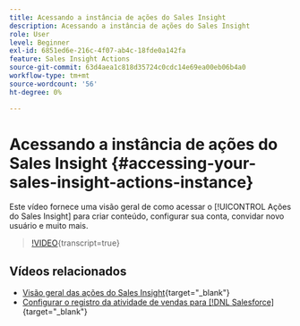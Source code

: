 ```yaml
---
title: Acessando a instância de ações do Sales Insight
description: Acessando a instância de ações do Sales Insight
role: User
level: Beginner
exl-id: 6851ed6e-216c-4f07-ab4c-18fde0a142fa
feature: Sales Insight Actions
source-git-commit: 63d4aea1c818d35724c0cdc14e69ea00eb06b4a0
workflow-type: tm+mt
source-wordcount: '56'
ht-degree: 0%

---
```


# Acessando a instância de ações do Sales Insight {#accessing-your-sales-insight-actions-instance}

Este vídeo fornece uma visão geral de como acessar o [!UICONTROL Ações do Sales Insight] para criar conteúdo, configurar sua conta, convidar novo usuário e muito mais.

>[!VIDEO](https://video.tv.adobe.com/v/340925/?quality=12&learn=on){transcript=true}

## Vídeos relacionados

* [Visão geral das ações do Sales Insight](/help/sales-insight-actions/sales-insight-actions-overview.md){target="_blank"}
* [Configurar o registro da atividade de vendas para [!DNL Salesforce]](/help/sales-insight-actions/configure-sales-activity-logging-to-salesforce.md){target="_blank"}
